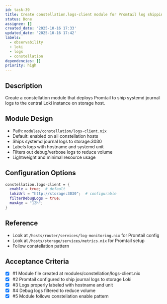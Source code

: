 ```yaml
---
id: task-39
title: Create constellation.logs-client module for Promtail log shipping
status: Done
assignee: []
created_date: '2025-10-16 17:33'
updated_date: '2025-10-16 17:42'
labels:
  - observability
  - loki
  - logs
  - constellation
dependencies: []
priority: high
---
```


## Description

<!-- SECTION:DESCRIPTION:BEGIN -->
Create a constellation module that deploys Promtail to ship systemd journal logs to the central Loki instance on storage host.

## Module Design
- Path: `modules/constellation/logs-client.nix`
- Default: enabled on all constellation hosts
- Ships systemd journal logs to storage:3030
- Labels logs with hostname and systemd unit
- Filters out debug/verbose logs to reduce volume
- Lightweight and minimal resource usage

## Configuration Options
```nix
constellation.logs-client = {
  enable = true;  # default
  lokiUrl = "http://storage:3030";  # configurable
  filterDebugLogs = true;
  maxAge = "12h";
}
```

## Reference
- Look at `/hosts/router/services/log-monitoring.nix` for Promtail config
- Look at `/hosts/storage/services/metrics.nix` for Promtail setup
- Follow constellation pattern
<!-- SECTION:DESCRIPTION:END -->

## Acceptance Criteria
<!-- AC:BEGIN -->
- [x] #1 Module file created at modules/constellation/logs-client.nix
- [x] #2 Promtail configured to ship journal logs to storage Loki
- [x] #3 Logs properly labeled with hostname and unit
- [x] #4 Debug logs filtered to reduce volume
- [x] #5 Module follows constellation enable pattern
<!-- AC:END -->
